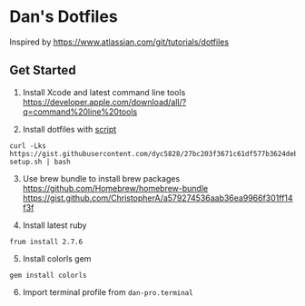# Dan's Dotfiles
Inspired by https://www.atlassian.com/git/tutorials/dotfiles

## Get Started 

1. Install Xcode and latest command line tools
https://developer.apple.com/download/all/?q=command%20line%20tools

2. Install dotfiles with [script](https://gist.githubusercontent.com/dyc5828/27bc203f3671c61df577b3624debf89f)
```
curl -Lks https://gist.githubusercontent.com/dyc5828/27bc203f3671c61df577b3624debf89f/raw/e602115bc5509b955fa81fef59f7fa9e7532b872/dotfiles-setup.sh | bash
```

3. Use brew bundle to install brew packages
https://github.com/Homebrew/homebrew-bundle
https://gist.github.com/ChristopherA/a579274536aab36ea9966f301ff14f3f

4. Install latest ruby
```
frum install 2.7.6
```

5. Install colorls gem
```
gem install colorls
```

6. Import terminal profile from `dan-pro.terminal`
